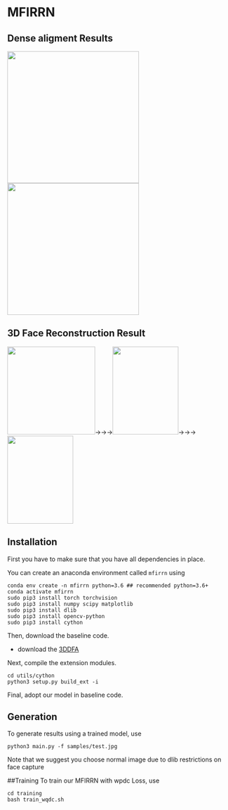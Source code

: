 # MFIRRN
## Dense aligment Results
<img src="https://github.com/leilimaster/MFIRRN/blob/main/display/image02428_ll_3DDFA.jpg" width="300" height="300" alt=""/><img src="https://github.com/leilimaster/MFIRRN/blob/main/display/image04292_ll_3DDFA.jpg" width="300" height="300" alt=""/>

## 3D Face Reconstruction Result
<img src="https://github.com/leilimaster/MFIRRN/blob/main/display/image02428_ll_3DDFA.jpg" width="200" height="200" alt=""/><span>->->-></span><img src="https://github.com/leilimaster/MFIRRN/blob/main/display/man_mesh_notexture.jpg" width="150" height="200" alt=""/><span>->->-></span><img src="https://github.com/leilimaster/MFIRRN/blob/main/display/man_mesh.jpg" width="150" height="200" alt=""/>

## Installation
First you have to make sure that you have all dependencies in place.

You can create an anaconda environment called `mfirrn` using
```
conda env create -n mfirrn python=3.6 ## recommended python=3.6+
conda activate mfirrn
sudo pip3 install torch torchvision 
sudo pip3 install numpy scipy matplotlib
sudo pip3 install dlib
sudo pip3 install opencv-python
sudo pip3 install cython
```
Then, download the baseline code.
* download the [3DDFA](https://github.com/cleardusk/3DDFA)

Next, compile the extension modules.
```
cd utils/cython
python3 setup.py build_ext -i
```
Final, adopt our model in baseline code.


## Generation
To generate results using a trained model, use
```
python3 main.py -f samples/test.jpg 
```
Note that we suggest you choose normal image due to dlib restrictions on face capture

##Training
To train our MFIRRN with wpdc Loss, use
```
cd training
bash train_wqdc.sh
```
